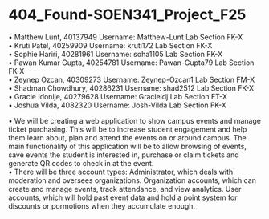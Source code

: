 # 404_Found-SOEN341_Project_F25

•	Matthew Lunt, 40137949       Username: Matthew-Lunt   Lab Section FK-X <br />
•	Kruti Patel, 40259909        Username: kruti172       Lab Section FK-X <br />
•	Sophie Hariri, 40281961      Username: soha1105       Lab Section FK-X <br />
•	Pawan Kumar Gupta, 40254781  Username: Pawan-Gupta79  Lab Section FK-X  <br />
•	Zeynep Ozcan, 40309273       Username: Zeynep-Ozcan1  Lab Section FM-X <br />
•	Shadman Chowdhury, 40286231  Username: shad2512       Lab Section FK-X <br />
•	Gracie Idonije, 40279628     Username: Gracieidj      Lab Section FT-X <br />
•	Joshua Vilda, 4082320        Username: Josh-Vilda     Lab Section FK-X <br />


•	We will be creating a web application to show campus events and manage ticket purchasing. This will be to increase student engagement and help them learn about, plan and attend the events on or around campus. The main functionality of this application will be to allow browsing of events, save events the student is interested in, purchase or claim tickets and generate QR codes to check in at the event. <br />
•	There will be three account types: Administrator, which deals with moderation and oversees organizations. Organization accounts, which can create and manage events, track attendance, and view analytics. User accounts, which will hold past event data and hold a point system for discounts or pormotions when they accumulate enough.<br />
